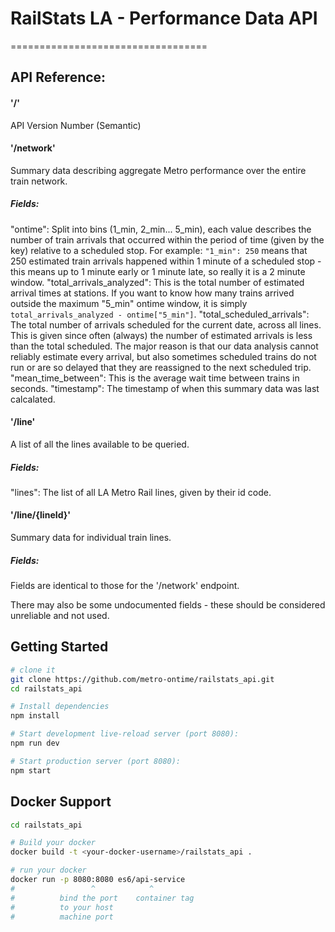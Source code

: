 # RailStats LA - Performance Data API
==================================

## API Reference:

#### '/'
API Version Number (Semantic)

#### '/network'
Summary data describing aggregate Metro performance over the entire train network.
##### Fields:
"ontime": Split into bins (1_min, 2_min... 5_min), each value describes the number of train arrivals that occurred within the period of time (given by the key) relative to a scheduled stop. For example: `"1_min": 250` means that 250 estimated train arrivals happened within 1 minute of a scheduled stop - this means up to 1 minute early or 1 minute late, so really it is a 2 minute window.
"total_arrivals_analyzed": This is the total number of estimated arrival times at stations. If you want to know how many trains arrived outside the maximum "5_min" ontime window, it is simply `total_arrivals_analyzed - ontime["5_min"]`.
"total_scheduled_arrivals": The total number of arrivals scheduled for the current date, across all lines. This is given since often (always) the number of estimated arrivals is less than the total scheduled. The major reason is that our data analysis cannot reliably estimate every arrival, but also sometimes scheduled trains do not run or are so delayed that they are reassigned to the next scheduled trip.
"mean_time_between": This is the average wait time between trains in seconds.
"timestamp": The timestamp of when this summary data was last calcalated.

#### '/line'
A list of all the lines available to be queried.
##### Fields:
"lines": The list of all LA Metro Rail lines, given by their id code.

#### '/line/{lineId}'
Summary data for individual train lines.
##### Fields:
Fields are identical to those for the '/network' endpoint.

There may also be some undocumented fields - these should be considered unreliable and not used.

Getting Started
---------------

```sh
# clone it
git clone https://github.com/metro-ontime/railstats_api.git
cd railstats_api

# Install dependencies
npm install

# Start development live-reload server (port 8080):
npm run dev

# Start production server (port 8080):
npm start
```
Docker Support
------
```sh
cd railstats_api

# Build your docker
docker build -t <your-docker-username>/railstats_api .

# run your docker
docker run -p 8080:8080 es6/api-service
#                 ^            ^
#          bind the port    container tag
#          to your host
#          machine port   

```
